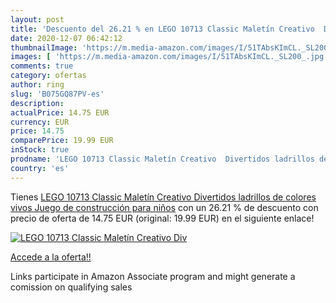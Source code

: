 ```yaml
---
layout: post
title: 'Descuento del 26.21 % en LEGO 10713 Classic Maletín Creativo  Div'
date: 2020-12-07 06:42:12
thumbnailImage: 'https://m.media-amazon.com/images/I/51TAbsKImCL._SL200_.jpg'
images: [ 'https://m.media-amazon.com/images/I/51TAbsKImCL._SL200_.jpg' ]
comments: true
category: ofertas
author: ring
slug: 'B075GQ87PV-es'
description:
actualPrice: 14.75 EUR
currency: EUR
price: 14.75
comparePrice: 19.99 EUR
inStock: true
prodname: 'LEGO 10713 Classic Maletín Creativo  Divertidos ladrillos de colores vivos  Juego de construcción para niños'
country: 'es'
---
```


Tienes [LEGO 10713 Classic Maletín Creativo  Divertidos ladrillos de colores vivos  Juego de construcción para niños](https://www.amazon.es/dp/B075GQ87PV/?tag=tolees-21) con un 26.21 % de descuento con precio de oferta de 14.75 EUR (original: 19.99 EUR) en el siguiente enlace!

[![LEGO 10713 Classic Maletín Creativo  Div](https://m.media-amazon.com/images/I/51TAbsKImCL._SL200_.jpg)](https://www.amazon.es/dp/B075GQ87PV/?tag=tolees-21)

[Accede a la oferta!!](https://www.amazon.es/dp/B075GQ87PV/?tag=tolees-21)

Links participate in Amazon Associate program and might generate a comission on qualifying sales


